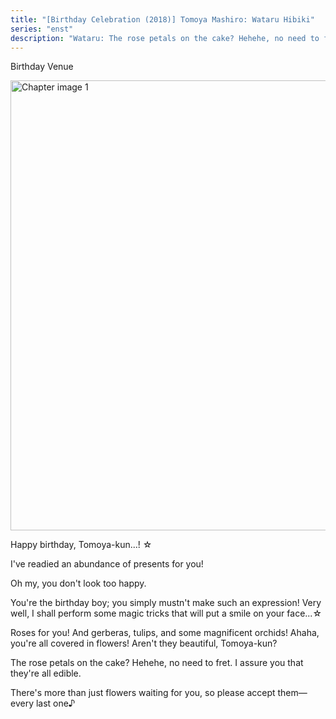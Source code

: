 ```yaml
---
title: "[Birthday Celebration (2018)] Tomoya Mashiro: Wataru Hibiki"
series: "enst"
description: "Wataru: The rose petals on the cake? Hehehe, no need to fret. I assure you that they're all edible."
---
```


<Season s="Spring"/>

<Location>Birthday Venue</Location>

<Image src="/img/tl/idol_story/tomoya/birthday/2018/wataru/1.jpg" alt="Chapter image 1" layout="responsive" width="1280" height="720" quality="100" />

<Bubble character="Wataru">

Happy birthday, Tomoya-kun...! ☆

I've readied an abundance of presents for you!

Oh my, you don't look too happy.

You're the birthday boy; you simply mustn't make such an expression! Very well, I shall perform some magic tricks that will put a smile on your <span className="hold">face...☆</span>

Roses for you! And gerberas, tulips, and some magnificent orchids! Ahaha, you're all covered in flowers! Aren't they beautiful, Tomoya-kun?

The rose petals on the cake? Hehehe, no need to fret. I assure you that they're all edible.

There's more than just flowers waiting for you, so please accept them—every last <span className="hold">one♪</span>

</Bubble>

<Credits tl="[Ren](https://tomoya.moe)" tlc="[haranami](https://twitter.com/haranami_)" />
